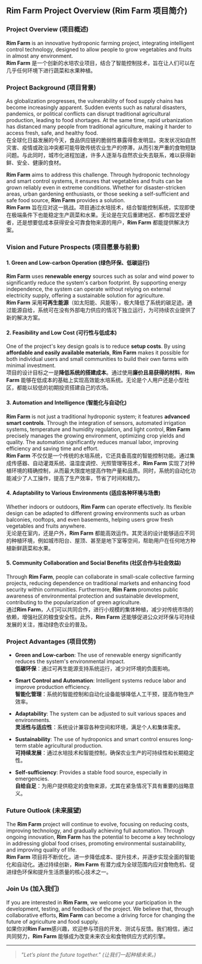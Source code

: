 ## Rim Farm Project Overview (Rim Farm 项目简介)

### Project Overview (项目概述)
**Rim Farm** is an innovative hydroponic farming project, integrating intelligent control technology, designed to allow people to grow vegetables and fruits in almost any environment.  
**Rim Farm** 是一个创新的水培农业项目，结合了智能控制技术，旨在让人们可以在几乎任何环境下进行蔬菜和水果种植。

### Project Background (项目背景)
As globalization progresses, the vulnerability of food supply chains has become increasingly apparent. Sudden events such as natural disasters, pandemics, or political conflicts can disrupt traditional agricultural production, leading to food shortages. At the same time, rapid urbanization has distanced many people from traditional agriculture, making it harder to access fresh, safe, and healthy food.  
在全球化日益发展的今天，食品供应链的脆弱性暴露得愈发明显。突发状况如自然灾害、疫情或政治冲突都可能导致传统农业生产的停滞，从而引发严重的食物短缺问题。与此同时，城市化进程加速，许多人逐渐与自然农业失去联系，难以获得新鲜、安全、健康的食材。

**Rim Farm** aims to address this challenge. Through hydroponic technology and smart control systems, it ensures that vegetables and fruits can be grown reliably even in extreme conditions. Whether for disaster-stricken areas, urban gardening enthusiasts, or those seeking a self-sufficient and safe food source, **Rim Farm** provides a solution.  
**Rim Farm** 旨在应对这一挑战。项目通过水培技术，结合智能控制系统，实现即使在极端条件下也能稳定生产蔬菜和水果。无论是在灾后重建地区、都市园艺爱好者，还是想要低成本获得安全可靠食物来源的用户，**Rim Farm** 都能提供解决方案。

### Vision and Future Prospects (项目愿景与前景)

#### 1. Green and Low-carbon Operation (绿色环保、低碳运行)
**Rim Farm** uses **renewable energy** sources such as solar and wind power to significantly reduce the system's carbon footprint. By supporting energy independence, the system can operate without relying on external electricity supply, offering a sustainable solution for agriculture.  
**Rim Farm** 采用**可再生能源**（如太阳能、风能等），极大降低了系统的碳足迹。通过能源自给，系统可在没有外部电力供应的情况下独立运行，为可持续农业提供了新的解决方案。

#### 2. Feasibility and Low Cost (可行性与低成本)
One of the project's key design goals is to reduce **setup costs**. By using **affordable and easily available materials**, **Rim Farm** makes it possible for both individual users and small communities to build their own farms with minimal investment.  
项目的设计目标之一是**降低系统的搭建成本**。通过使用**廉价且易获得的材料**，**Rim Farm** 能够在低成本的基础上实现高效能水培系统。无论是个人用户还是小型社区，都能以较低的初期投资搭建自己的农场。

#### 3. Automation and Intelligence (智能化与自动化)
**Rim Farm** is not just a traditional hydroponic system; it features **advanced smart controls**. Through the integration of sensors, automated irrigation systems, temperature and humidity regulation, and light control, **Rim Farm** precisely manages the growing environment, optimizing crop yields and quality. The automation significantly reduces manual labor, improving efficiency and saving time and effort.  
**Rim Farm** 不仅仅是一个传统的水培系统，它还具备高度的智能控制功能。通过集成传感器、自动灌溉系统、温湿度调控、光照管理等技术，**Rim Farm** 实现了对种植环境的精确控制，从而最大限度地提高作物产量和品质。同时，系统的自动化功能减少了人工操作，提高了生产效率，节省了时间和精力。

#### 4. Adaptability to Various Environments (适应各种环境与场景)
Whether indoors or outdoors, **Rim Farm** can operate effectively. Its flexible design can be adapted to different growing environments such as urban balconies, rooftops, and even basements, helping users grow fresh vegetables and fruits anywhere.  
无论是在室内，还是户外，**Rim Farm** 都能高效运作。其灵活的设计能够适应不同的种植环境，例如城市阳台、屋顶、甚至是地下室等空间，帮助用户在任何地方种植新鲜蔬菜和水果。

#### 5. Community Collaboration and Social Benefits (社区合作与社会效益)
Through **Rim Farm**, people can collaborate in small-scale collective farming projects, reducing dependence on traditional markets and enhancing food security within communities. Furthermore, **Rim Farm** promotes public awareness of environmental protection and sustainable development, contributing to the popularization of green agriculture.  
通过**Rim Farm**，人们可以共同合作，进行小规模的集体种植，减少对传统市场的依赖，增强社区的粮食安全性。此外，**Rim Farm** 还能够促进公众对环保与可持续发展的关注，推动绿色农业的普及。

### Project Advantages (项目优势)

- **Green and Low-carbon**: The use of renewable energy significantly reduces the system's environmental impact.  
  **低碳环保**：通过可再生能源支持系统运行，减少对环境的负面影响。

- **Smart Control and Automation**: Intelligent systems reduce labor and improve production efficiency.  
  **智能化管理**：系统的智能控制和自动化设备能够降低人工干预，提高作物生产效率。

- **Adaptability**: The system can be adjusted to suit various spaces and environments.  
  **灵活性与适应性**：系统设计兼容各种空间和环境，满足个人和集体需求。

- **Sustainability**: The use of hydroponics and smart control ensures long-term stable agricultural production.  
  **可持续发展**：通过水培技术和智能控制，确保农业生产的可持续性和长期稳定性。

- **Self-sufficiency**: Provides a stable food source, especially in emergencies.  
  **自给自足**：为用户提供稳定的食物来源，尤其在紧急情况下具有重要的战略意义。

### Future Outlook (未来展望)

The **Rim Farm** project will continue to evolve, focusing on reducing costs, improving technology, and gradually achieving full automation. Through ongoing innovation, **Rim Farm** has the potential to become a key technology in addressing global food crises, promoting environmental sustainability, and improving quality of life.  
**Rim Farm** 项目将不断优化，进一步降低成本、提升技术，并逐步实现全面的智能化和自动化。通过持续创新，**Rim Farm** 有潜力成为全球范围内应对食物危机、促进绿色环保和提升生活质量的核心技术之一。

### Join Us (加入我们)

If you are interested in **Rim Farm**, we welcome your participation in the development, testing, and feedback of the project. We believe that, through collaborative efforts, **Rim Farm** can become a driving force for changing the future of agriculture and food supply.  
如果你对**Rim Farm**感兴趣，欢迎参与项目的开发、测试与反馈。我们相信，通过共同努力，**Rim Farm** 能够成为改变未来农业和食物供应方式的引擎。

---

> *"Let’s plant the future together." (让我们一起种植未来。)*
```
